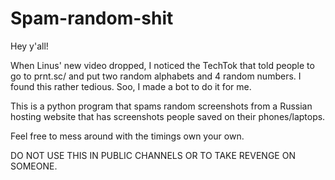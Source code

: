 # Spam-random-shit

Hey y'all!

When Linus' new video dropped, I noticed the TechTok that told people to go to prnt.sc/ and put two random alphabets and 4 random numbers. I found this rather tedious. Soo, I made a bot to do it for me. 

 
This is a python program that spams random screenshots from a Russian hosting website that has screenshots people saved on their phones/laptops. 

Feel free to mess around with the timings own your own. 

DO NOT USE THIS IN PUBLIC CHANNELS OR TO TAKE REVENGE ON SOMEONE.
